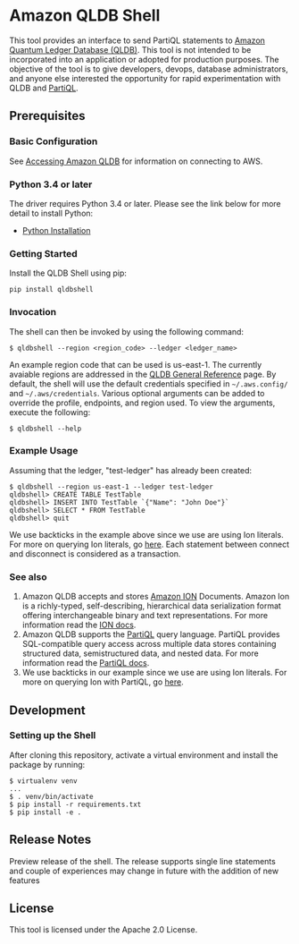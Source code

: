 # Amazon QLDB Shell

This tool provides an interface to send PartiQL statements to [Amazon Quantum Ledger Database (QLDB)](https://aws.amazon.com/qldb/). 
 This tool is not intended to be incorporated into an application or adopted for production purposes. 
 The objective of the tool is to give developers, devops, database administrators, and anyone else interested the opportunity for rapid experimentation with QLDB and [PartiQL](https://docs.aws.amazon.com/qldb/latest/developerguide/ql-reference.html). 
## Prerequisites

### Basic Configuration

See [Accessing Amazon QLDB](https://docs.aws.amazon.com/qldb/latest/developerguide/accessing.html) for information on connecting to AWS.

### Python 3.4 or later

The driver requires Python 3.4 or later. Please see the link below for more detail to install Python:

* [Python Installation](https://www.python.org/downloads/)


### Getting Started
Install the QLDB Shell using pip:

```pip install qldbshell```

### Invocation
The shell can then be invoked by using the following command:

```shell
$ qldbshell --region <region_code> --ledger <ledger_name>
```
An example region code that can be used is us-east-1.
The currently avaiable regions are addressed in the [QLDB General Reference](https://docs.aws.amazon.com/general/latest/gr/qldb.html) page.
By default, the shell will use the default credentials specified in `~/.aws.config/` and `~/.aws/credentials`. Various optional arguments can be added to override the profile, endpoints, and region used. To view the arguments, execute the following:

```shell
$ qldbshell --help
```

### Example Usage
Assuming that the ledger, "test-ledger" has already been created:
```shell
$ qldbshell --region us-east-1 --ledger test-ledger
qldbshell> CREATE TABLE TestTable
qldbshell> INSERT INTO TestTable `{"Name": "John Doe"}` 
qldbshell> SELECT * FROM TestTable
qldbshell> quit
```
We use backticks in the example above since we use are using Ion literals. For more on querying Ion literals, go [here](https://docs.aws.amazon.com/qldb/latest/developerguide/ql-reference.query.html).
Each statement between connect and disconnect is considered as a transaction.

### See also

1. Amazon QLDB accepts and stores [Amazon ION](http://amzn.github.io/ion-docs/) Documents. Amazon Ion is a richly-typed, self-describing, hierarchical data serialization format offering interchangeable binary and text representations. For more information read the [ION docs](https://readthedocs.org/projects/ion-python/).
2. Amazon QLDB supports the [PartiQL](https://partiql.org/) query language. PartiQL provides SQL-compatible query access across multiple data stores containing structured data, semistructured data, and nested data. For more information read the [PartiQL docs](https://partiql.org/docs.html).
3. We use backticks in our example since we use are using Ion literals. For more on querying Ion with PartiQL, go [here](https://docs.aws.amazon.com/qldb/latest/developerguide/ql-reference.query.html).

## Development
### Setting up the Shell

After cloning this repository, activate a virtual environment and install the package by running:
```shell
$ virtualenv venv
...
$ . venv/bin/activate
$ pip install -r requirements.txt
$ pip install -e .
```
## Release Notes

Preview release of the shell.
The release supports single line statements and couple of experiences may change in future with the addition of new features

## License

This tool is licensed under the Apache 2.0 License.

